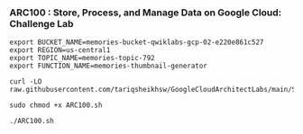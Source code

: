 ### ARC100 :  Store, Process, and Manage Data on Google Cloud: Challenge Lab 

```
export BUCKET_NAME=memories-bucket-qwiklabs-gcp-02-e220e861c527
export REGION=us-central1
export TOPIC_NAME=memories-topic-792
export FUNCTION_NAME=memories-thumbnail-generator
```

```
curl -LO raw.githubusercontent.com/tariqsheikhsw/GoogleCloudArchitectLabs/main/Solutions/ARC100.sh

sudo chmod +x ARC100.sh

./ARC100.sh
```
